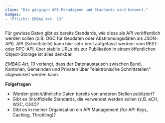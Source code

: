 ```yaml
---
claim: "Die gängigen API-Paradigmen und Standards sind bekannt."
badges:
- "Pflicht: EMBAG Art. 13"
---
```


Für gewisse Daten gibt es bereits Standards, wie diese als API veröffentlich werden sollen (z.B. OGC für Geodaten oder Abstimmungsdaten als JSON-API).
API (Schnittstelle) kann hier sehr breit aufgefasst werden: vom REST- oder RPC-API, über stabile URLs bis zur Publikation in einem öffentlichen Object-Storage ist alles denkbar.

_[EMBAG Art. 13](https://www.fedlex.admin.ch/eli/fga/2023/787/de#art_13)_ verlangt, dass der Datenaustausch zwischen Bund, Kantonen, Gemeinden und Privaten über "elektronische Schnittstellen" abgewickelt werden kann.

**Folgefragen**

* Werden gleich/ähnliche Daten bereits von anderen Stellen publiziert?
* Gibt es (in)offizielle Standards, die verwendet werden sollen (z.B. eCH, W3C, OGC)?
* Gibt es in meiner Organisation ein API Management (für API Keys, Caching, Throttling)?

